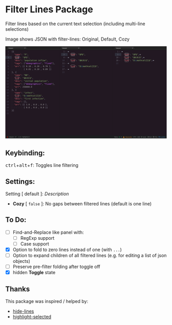 # Filter Lines Package

Filter lines based on the current text selection (including multi-line selections)

Image shows JSON with filter-lines: Original, Default, Cozy

![comparison](https://github.com/jessexknight/atom-filter-lines/blob/master/docs/img/comparison.png?raw=true)

## Keybinding:

<kbd>ctrl</kbd>+<kbd>alt</kbd>+<kbd>f</kbd>: Toggles line filtering

## Settings:

Setting [ default ]: _Description_

- **Cozy** [ `false` ]: No gaps between filtered lines (default is one line)

## To Do:

- [ ] Find-and-Replace like panel with:
  - [ ] RegExp support
  - [ ] Case support
- [x] Option to fold to zero lines instead of one (with `...`)
- [ ] Option to expand children of all filtered lines (e.g. for editing a list of json objects)
- [ ] Preserve pre-filter folding after toggle off
- [x] hidden **Toggle** state

## Thanks

This package was inspired / helped by:
- [hide-lines](https://atom.io/packages/hide-lines)
- [highlight-selected](https://atom.io/packages/highlight-selected)
